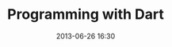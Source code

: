 ---
layout: redirect
title: "Programming with Dart"
date: 2013-06-26 16:30
redirect: http://code.makery.ch/blog/programming-with-dart/
---
